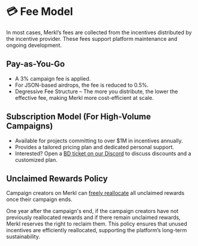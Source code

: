 # 💳 Fee Model

In most cases, Merkl’s fees are collected from the incentives distributed by the incentive provider. These fees support platform maintenance and ongoing development.

## Pay-as-You-Go

- A 3% campaign fee is applied.
- For JSON-based airdrops, the fee is reduced to 0.5%.
- Degressive Fee Structure – The more you distribute, the lower the effective fee, making Merkl more cost-efficient at scale.

## Subscription Model (For High-Volume Campaigns)

- Available for projects committing to over \$1M in incentives annually.
- Provides a tailored pricing plan and dedicated personal support.
- Interested? Open a [BD ticket on our Discord](https://discord.com/invite/jnYfrGxDbe) to discuss discounts and a customized plan.

## Unclaimed Rewards Policy

Campaign creators on Merkl can [freely reallocate](../mechanisms/features/README.md) all unclaimed rewards once their campaign ends.

One year after the campaign's end, if the campaign creators have not previously reallocated rewards and if there remain unclaimed rewards, Merkl reserves the right to reclaim them. This policy ensures that unused incentives are efficiently reallocated, supporting the platform’s long-term sustainability.
